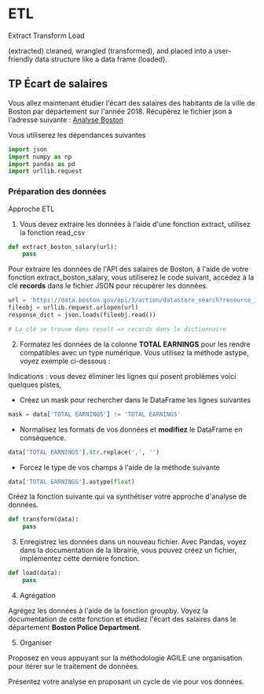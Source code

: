# ETL

Extract Transform Load 

(extracted) cleaned, wrangled (transformed), and placed into a user-friendly data structure like a data frame (loaded).

## TP &Eacute;cart de salaires

Vous allez maintenant étudier l'écart des salaires des habitants de la ville de Boston par département sur l'année 2018. Récupérez le fichier json à l'adresse suivante :
[Analyse Boston](https://data.boston.gov/api/3/action/datastore_search?resource_id=31358fd1-849a-48e0-8285-e813f6efbdf1)

Vous utiliserez les dépendances suivantes

```python
import json
import numpy as np 
import pandas as pd 
import urllib.request
```

### Préparation des données

Approche ETL

1. Vous devez extraire les données à l'aide d'une fonction extract, utilisez la fonction read_csv

```python
def extract_boston_salary(url):
    pass
```

Pour extraire les données de l'API des salaires de Boston, à l'aide de votre fonction extract_boston_salary, vous utiliserez le code suivant, accédez à la clé **records** dans le fichier JSON pour récupérer les données.

```python
url = 'https://data.boston.gov/api/3/action/datastore_search?resource_id=31358fd1-849a-48e0-8285-e813f6efbdf1'  
fileobj = urllib.request.urlopen(url)
response_dict = json.loads(fileobj.read())

# La clé se trouve dans result => records dans le dictionnaire
```

2. Formatez les données de la colonne **TOTAL EARNINGS** pour les rendre compatibles avec un type numérique. Vous utilisez la méthode astype, voyez exemple ci-dessous :

Indications : vous devez éliminer les lignes qui posent problèmes voici quelques pistes,

- Créez un mask pour rechercher dans le DataFrame les lignes suivantes

```python
mask = data['TOTAL EARNINGS'] != 'TOTAL EARNINGS'
```

- Normalisez les formats de vos données et **modifiez** le DataFrame en conséquence.

```python
data['TOTAL EARNINGS'].str.replace(',', '')
```

- Forcez le type de vos champs à l'aide de la méthode suivante

```python
data['TOTAL EARNINGS'].astype(float)
```

Créez la fonction suivante qui va synthétiser votre approche d'analyse de données.

```python
def transform(data):
    pass
```

3. Enregistrez les données dans un nouveau fichier. Avec Pandas, voyez dans la documentation de la librairie, vous pouvez créez un fichier, implémentez cette dernière fonction.

```python
def load(data):
    pass
```

4. Agrégation

Agrégez les données à l'aide de la fonction groupby. Voyez la documentation de cette fonction et étudiez l'écart des salaires dans le département **Boston Police Department**.

5. Organiser

Proposez en vous appuyant sur la méthodologie AGILE une organisation pour itérer sur le traitement de données.

Présentez votre analyse en proposant un cycle de vie pour vos données.
